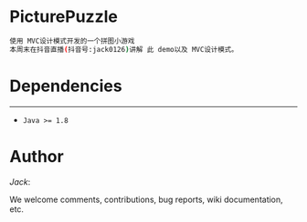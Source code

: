 # PicturePuzzle
``` bash
使用 MVC设计模式开发的一个拼图小游戏
本周末在抖音直播(抖音号:jack0126)讲解 此 demo以及 MVC设计模式。
```

# Dependencies
------------
* `Java >= 1.8`

# Author
*Jack*:

We welcome comments, contributions, bug reports, wiki documentation, etc.
